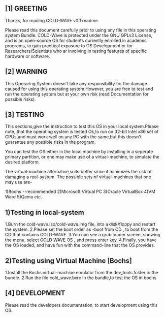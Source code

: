 [1]  GREETING
------------------------------------------------------------------------------------------
Thanks, for reading COLD-WAVE v0.1 readme.

Please read this document carefully prior to using any file  in this operating system Bundle.
COLD-Wave is protected under the GNU GPLv3 License, and is an open-source OS  for students 
currently enrolled in academic programs, to gain practical exposure to OS Development or 
for Researchers/Scientists who ar involving in testing features of specific hardware or software.


[2]  WARNING
-----------------------------------------------------------------------------------------
This Operaring System doesn't take any responsibility for the damage caused for using
this operating system.However, you are free to  test and run the operating system but 
at your own risk (read Documentation for possible risks).



[3]  TESTING
--------------------------------------------------------------------------------------------
This sections,give the instruction to test this OS in your local system.Please note, that the 
operating system is tested Ok,to run on 32-bit Intel x86 set of CPUs,and must work well on
any PC with the same,but this doesn't guarantee any possible risks in the program.

You can test the OS either in the local machine by  installing in a seperate primary partition,
or one may make use of a virtual-machine, to simulate the desired platform.

The virtual-machine alternative,suits better since it minimizes the risk of damaging a real-system.
The possible sets of virtual-machines that one may use are-

1)Bochs  --recommended
2)Microsoft Virtual PC
3)Oracle VirtualBox
4)VM Ware
5)Qemu etc.

1)Testing in local-system
-------------------------------
1.Burn the cold-wave.iso/cold-wave.img file, into a  disk/floppy and   restart the system.
2.Please set the boot order as -boot from CD , to boot from the CD that contains COLD-WAVE.
3.You can see a grub loader screen, showing the menu, select  COLD WAVE OS , and press enter key.
4.Finally, you have the OS  loaded, and have fun with the command-line that the OS provides.

2)Testing using Virtual Machine  [Bochs]
----------------------------------------
1.Install the Bochs virtual-machine emulator from the dev_tools folder in the bundle.
2.Run the file cold_wave.bxrc in the bundle,to test the OS in bochs.


[4] DEVELOPMENT
-------------------------------------------------------------------------------------
Please read the developers documentation, to start development using this OS.

